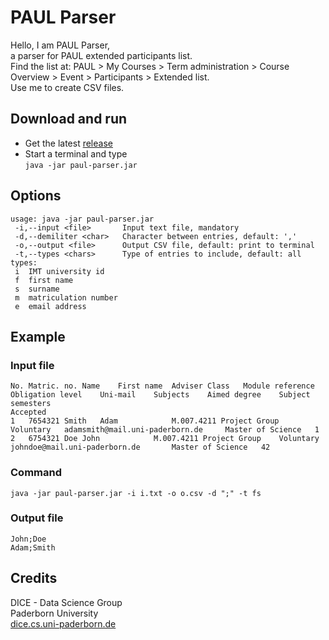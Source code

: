 # PAUL Parser

Hello, I am PAUL Parser,  
a parser for PAUL extended participants list.  
Find the list at: PAUL > My
Courses > Term administration > Course Overview > Event > Participants >
Extended list.  
Use me to create CSV files.

## Download and run

- Get the latest [release](https://github.com/dice-group/PaulParser/releases)
- Start a terminal and type  
  `java -jar paul-parser.jar`

## Options

```
usage: java -jar paul-parser.jar
 -i,--input <file>       Input text file, mandatory
 -d,--demiliter <char>   Character between entries, default: ','
 -o,--output <file>      Output CSV file, default: print to terminal
 -t,--types <chars>      Type of entries to include, default: all
types:
 i  IMT university id
 f  first name
 s  surname
 m  matriculation number
 e  email address
```

## Example

### Input file

```
No.	Matric. no.	Name	First name	Adviser	Class	Module reference	Obligation level	Uni-mail	Subjects	Aimed degree	Subject semesters	
Accepted
1	7654321	Smith	Adam			M.007.4211 Project Group	Voluntary	adamsmith@mail.uni-paderborn.de		Master of Science	1	
2	6754321	Doe	John			M.007.4211 Project Group	Voluntary	johndoe@mail.uni-paderborn.de		Master of Science	42
```

### Command

```
java -jar paul-parser.jar -i i.txt -o o.csv -d ";" -t fs
```

### Output file

```
John;Doe
Adam;Smith
```

## Credits

DICE - Data Science Group  
Paderborn University  
[dice.cs.uni-paderborn.de](http://dice.cs.uni-paderborn.de/)